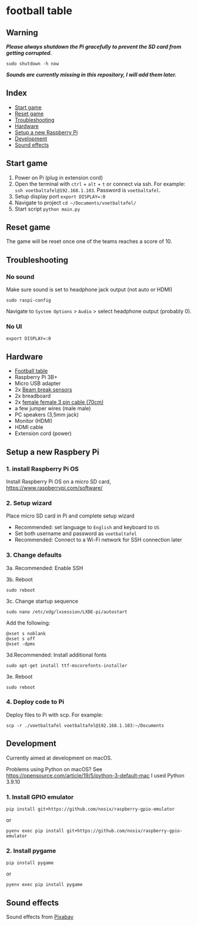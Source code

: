 # football table

## Warning

***Please always shutdown the Pi gracefully to prevent the SD card from getting corrupted.***

`sudo shutdown -h now`

***Sounds are currently missing in this repository, I will add them later.***

## Index

- [Start game](#start-game)
- [Reset game](#reset-game)
- [Troubleshooting](#troubleshooting)
- [Hardware](#hardware)
- [Setup a new Raspberry Pi](#setup-a-new-raspberry-pi)
- [Development](#development)
- [Sound effects](#sound-effects)

<a name="start-game"></a>
## Start game

1. Power on Pi (plug in extension cord)
2. Open the terminal with `ctrl` + `alt` + `t` or connect via ssh. For example: `ssh voetbaltafel@192.168.1.103`. Password is `voetbaltafel`.
3. Setup display port `export DISPLAY=:0`
4. Navigate to project `cd ~/Documents/voetbaltafel/`
5. Start script `python main.py`

<a name="reset-game"></a>
## Reset game

The game will be reset once one of the teams reaches a score of 10.

<a name="troubleshooting"></a>
## Troubleshooting

### No sound

Make sure sound is set to headphone jack output (not auto or HDMI)

`sudo raspi-config`

Navigate to `System Options` > `Audio` > select headphone output (probably 0).

### No UI

`export DISPLAY=:0`

<a name="hardware"></a>
## Hardware

- [Football table](https://www.buffalo.nl/nl/buffalo-tafelvoetbaltafel-black-bandit-ii)
- Raspberry Pi 3B+
- Micro USB adapter
- 2x [Beam break sensors](https://www.bitsandparts.nl/Infrarood-IR-Break-Beam-Onderbrekings-sensor-3mm-Adafruit-2167-p109702)
- 2x breadboard
- 2x [female female 3 pin cable (70cm)](https://opencircuit.nl/product/70cm-3pin-female-female-kabel)
- a few jumper wires (male male)
- PC speakers (3,5mm jack)
- Monitor (HDMI)
- HDMI cable
- Extension cord (power)

<a name="setup-a-new-raspberry-pi"></a>
## Setup a new Raspbery Pi

### 1. install Raspberry Pi OS

Install Raspberry Pi OS on a micro SD card, https://www.raspberrypi.com/software/

### 2. Setup wizard

Place micro SD card in Pi and complete setup wizard

- Recommended: set language to `English` and keyboard to `US`
- Set both username and password as `voetbaltafel`
- Recommended: Connect to a Wi-Fi network for SSH connection later

### 3. Change defaults

3a. Recommended: Enable SSH

3b. Reboot

`sudo reboot`

3c. Change startup sequence 
  
`sudo nano /etc/xdg/lxsession/LXDE-pi/autostart`

Add the following:

```
@xset s noblank
@xset s off
@xset -dpms
```

3d.Recommended: Install additional fonts

`sudo apt-get install ttf-mscorefonts-installer`

3e. Reboot

`sudo reboot`

### 4. Deploy code to Pi

Deploy files to Pi with scp. For example:

`scp -r ./voetbaltafel voetbaltafel@192.168.1.103:~/Documents`

<a name="start-development"></a>
## Development

Currently aimed at development on macOS. 

Problems using Python on macOS?
See https://opensource.com/article/19/5/python-3-default-mac
I used Python 3.9.10

### 1. Install GPIO emulator

`pip install git+https://github.com/nosix/raspberry-gpio-emulator`

or

`pyenv exec pip install git+https://github.com/nosix/raspberry-gpio-emulator`

### 2. Install pygame

`pip install pygame`

or

`pyenv exec pip install pygame`

<a name="sound-effects"></a>
## Sound effects

Sound effects from [Pixabay](https://pixabay.com/sound-effects/)
